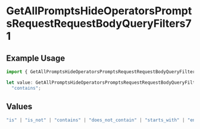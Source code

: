 # GetAllPromptsHideOperatorsPromptsRequestRequestBodyQueryFilters71

## Example Usage

```typescript
import { GetAllPromptsHideOperatorsPromptsRequestRequestBodyQueryFilters71 } from "@orq-ai/node/models/operations";

let value: GetAllPromptsHideOperatorsPromptsRequestRequestBodyQueryFilters71 =
  "contains";
```

## Values

```typescript
"is" | "is_not" | "contains" | "does_not_contain" | "starts_with" | "ends_with" | "is_empty" | "is_not_empty"
```